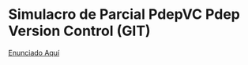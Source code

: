 # Simulacro de Parcial PdepVC Pdep Version Control (GIT)
[Enunciado Aquí](https://docs.google.com/document/d/1GjRa-z0ytu0_7vqzc8A6-ZfGGuqlnfV3IOL8KcCqzCM/edit)
